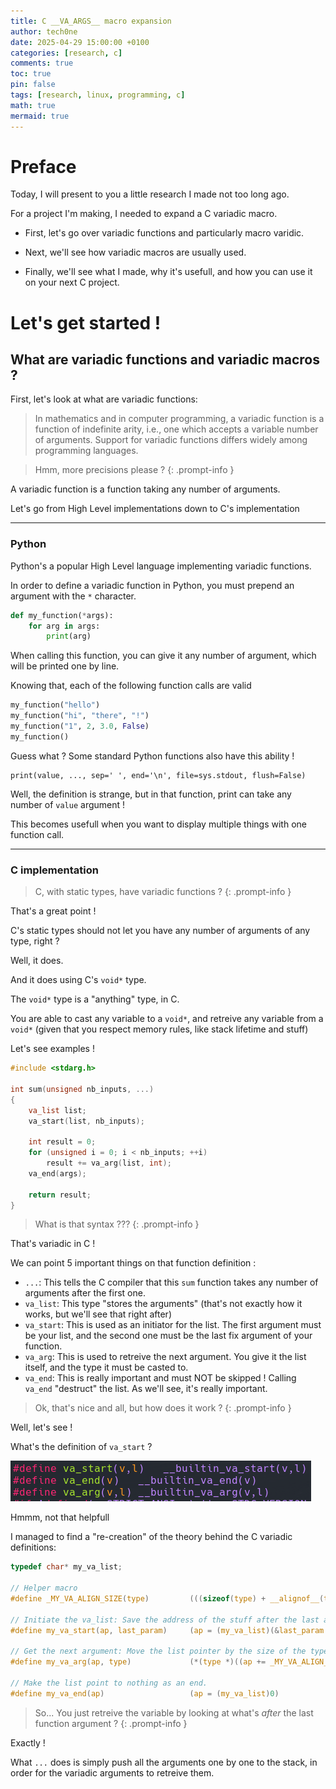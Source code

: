 ```yaml
---
title: C __VA_ARGS__ macro expansion
author: tech0ne
date: 2025-04-29 15:00:00 +0100
categories: [research, c]
comments: true
toc: true
pin: false
tags: [research, linux, programming, c]
math: true
mermaid: true
---
```


# Preface

Today, I will present to you a little research I made not too long ago.

For a project I'm making, I needed to expand a C variadic macro.

- First, let's go over variadic functions and particularly macro varidic.

- Next, we'll see how variadic macros are usually used.

- Finally, we'll see what I made, why it's usefull, and how you can use it on your next C project.

# Let's get started !

## What are variadic functions and variadic macros ?

First, let's look at what are variadic functions:

> In mathematics and in computer programming, a variadic function is a function of indefinite arity, i.e., one which accepts a variable number of arguments. Support for variadic functions differs widely among programming languages. 

> Hmm, more precisions please ?
{: .prompt-info }

A variadic function is a function taking any number of arguments.

Let's go from High Level implementations down to C's implementation

---

### Python

Python's a popular High Level language implementing variadic functions.

In order to define a variadic function in Python, you must prepend an argument with the `*` character.

```py
def my_function(*args):
    for arg in args:
        print(arg)
```

When calling this function, you can give it any number of argument, which will be printed one by line.

Knowing that, each of the following function calls are valid

```py
my_function("hello")
my_function("hi", "there", "!")
my_function("1", 2, 3.0, False)
my_function()
```

Guess what ? Some standard Python functions also have this ability !

```
print(value, ..., sep=' ', end='\n', file=sys.stdout, flush=False)
```

Well, the definition is strange, but in that function, print can take any number of `value` argument !

This becomes usefull when you want to display multiple things with one function call.

---

### C implementation

> C, with static types, have variadic functions ?
{: .prompt-info }

That's a great point !

C's static types should not let you have any number of arguments of any type, right ?

Well, it does.

And it does using C's `void*` type.

The `void*` type is a "anything" type, in C.

You are able to cast any variable to a `void*`, and retreive any variable from a `void*` (given that you respect memory rules, like stack lifetime and stuff)

Let's see examples !

```c
#include <stdarg.h>

int sum(unsigned nb_inputs, ...)
{
    va_list list;
    va_start(list, nb_inputs);  

    int result = 0;
    for (unsigned i = 0; i < nb_inputs; ++i) 
        result += va_arg(list, int);
    va_end(args);

    return result;
}
```

> What is that syntax ???
{: .prompt-info }

That's variadic in C !

We can point 5 important things on that function definition :

- `...`: This tells the C compiler that this `sum` function takes any number of arguments after the first one.
- `va_list`: This type "stores the arguments" (that's not exactly how it works, but we'll see that right after)
- `va_start`: This is used as an initiator for the list. The first argument must be your list, and the second one must be the last fix argument of your function.
- `va_arg`: This is used to retreive the next argument. You give it the list itself, and the type it must be casted to.
- `va_end`: This is really important and must NOT be skipped ! Calling `va_end` "destruct" the list. As we'll see, it's really important.

> Ok, that's nice and all, but how does it work ?
{: .prompt-info }

Well, let's see !

What's the definition of `va_start` ?

![Not usefull std definition](/assets/img/posts/research/c/variadic_macro_expansion/stdarg_h_content.png "This is not helping !")

Hmmm, not that helpfull

I managed to find a "re-creation" of the theory behind the C variadic definitions:

```c
typedef char* my_va_list;

// Helper macro
#define _MY_VA_ALIGN_SIZE(type)         (((sizeof(type) + __alignof__(type) - 1) / __alignof__(type)) * __alignof__(type))

// Initiate the va_list: Save the address of the stuff after the last argument
#define my_va_start(ap, last_param)     (ap = (my_va_list)(&last_param + 1))

// Get the next argument: Move the list pointer by the size of the type, and retreive it's content.
#define my_va_arg(ap, type)             (*(type *)((ap += _MY_VA_ALIGN_SIZE(type)) - _MY_VA_ALIGN_SIZE(type)))

// Make the list point to nothing as an end.
#define my_va_end(ap)                   (ap = (my_va_list)0)
```

> So... You just retreive the variable by looking at what's _after_ the last function argument ?
{: .prompt-info }

Exactly !

What `...` does is simply push all the arguments one by one to the stack, in order for the variadic arguments to retreive them.


